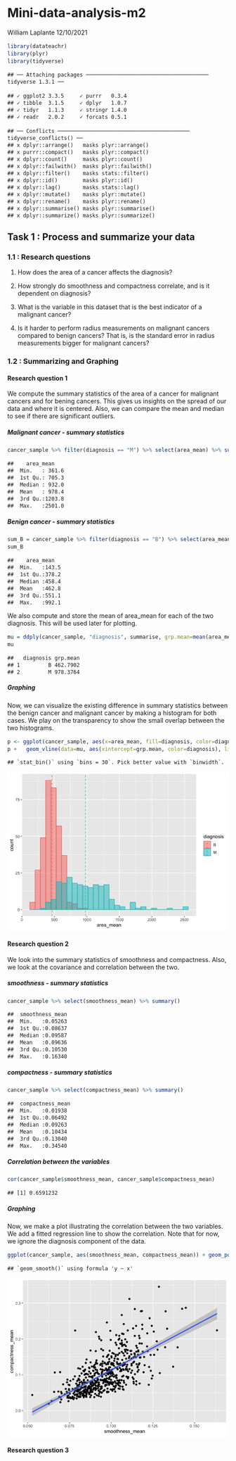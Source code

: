 Mini-data-analysis-m2
================
William Laplante
12/10/2021

``` r
library(datateachr)
library(plyr)
library(tidyverse)
```

    ## ── Attaching packages ─────────────────────────────────────── tidyverse 1.3.1 ──

    ## ✓ ggplot2 3.3.5     ✓ purrr   0.3.4
    ## ✓ tibble  3.1.5     ✓ dplyr   1.0.7
    ## ✓ tidyr   1.1.3     ✓ stringr 1.4.0
    ## ✓ readr   2.0.2     ✓ forcats 0.5.1

    ## ── Conflicts ────────────────────────────────────────── tidyverse_conflicts() ──
    ## x dplyr::arrange()   masks plyr::arrange()
    ## x purrr::compact()   masks plyr::compact()
    ## x dplyr::count()     masks plyr::count()
    ## x dplyr::failwith()  masks plyr::failwith()
    ## x dplyr::filter()    masks stats::filter()
    ## x dplyr::id()        masks plyr::id()
    ## x dplyr::lag()       masks stats::lag()
    ## x dplyr::mutate()    masks plyr::mutate()
    ## x dplyr::rename()    masks plyr::rename()
    ## x dplyr::summarise() masks plyr::summarise()
    ## x dplyr::summarize() masks plyr::summarize()

## Task 1 : Process and summarize your data

### 1.1 : Research questions

1.  How does the area of a cancer affects the diagnosis?

2.  How strongly do smoothness and compactness correlate, and is it
    dependent on diagnosis?

3.  What is the variable in this dataset that is the best indicator of a
    malignant cancer?

4.  Is it harder to perform radius measurements on malignant cancers
    compared to benign cancers? That is, is the standard error in radius
    measurements bigger for malignant cancers?

### 1.2 : Summarizing and Graphing

#### Research question 1

We compute the summary statistics of the area of a cancer for malignant
cancers and for bening cancers. This gives us insights on the spread of
our data and where it is centered. Also, we can compare the mean and
median to see if there are significant outliers.

##### Malignant cancer - summary statistics

``` r
cancer_sample %>% filter(diagnosis == "M") %>% select(area_mean) %>% summary()
```

    ##    area_mean     
    ##  Min.   : 361.6  
    ##  1st Qu.: 705.3  
    ##  Median : 932.0  
    ##  Mean   : 978.4  
    ##  3rd Qu.:1203.8  
    ##  Max.   :2501.0

##### Benign cancer - summary statistics

``` r
sum_B = cancer_sample %>% filter(diagnosis == "B") %>% select(area_mean) %>% summary()
sum_B
```

    ##    area_mean    
    ##  Min.   :143.5  
    ##  1st Qu.:378.2  
    ##  Median :458.4  
    ##  Mean   :462.8  
    ##  3rd Qu.:551.1  
    ##  Max.   :992.1

We also compute and store the mean of area_mean for each of the two
diagnosis. This will be used later for plotting.

``` r
mu = ddply(cancer_sample, "diagnosis", summarise, grp.mean=mean(area_mean))
mu
```

    ##   diagnosis grp.mean
    ## 1         B 462.7902
    ## 2         M 978.3764

##### Graphing

Now, we can visualize the existing difference in summary statistics
between the benign cancer and malignant cancer by making a histogram for
both cases. We play on the transparency to show the small overlap
between the two histograms.

``` r
p <- ggplot(cancer_sample, aes(x=area_mean, fill=diagnosis, color=diagnosis)) + geom_histogram(position="identity", alpha=0.5)
p +   geom_vline(data=mu, aes(xintercept=grp.mean, color=diagnosis), linetype="dashed")
```

    ## `stat_bin()` using `bins = 30`. Pick better value with `binwidth`.

![](Mini-data-analysis-m2_files/figure-gfm/unnamed-chunk-5-1.png)<!-- -->

#### Research question 2

We look into the summary statistics of smoothness and compactness. Also,
we look at the covariance and correlation between the two.

##### smoothness - summary statistics

``` r
cancer_sample %>% select(smoothness_mean) %>% summary()
```

    ##  smoothness_mean  
    ##  Min.   :0.05263  
    ##  1st Qu.:0.08637  
    ##  Median :0.09587  
    ##  Mean   :0.09636  
    ##  3rd Qu.:0.10530  
    ##  Max.   :0.16340

##### compactness - summary statistics

``` r
cancer_sample %>% select(compactness_mean) %>% summary()
```

    ##  compactness_mean 
    ##  Min.   :0.01938  
    ##  1st Qu.:0.06492  
    ##  Median :0.09263  
    ##  Mean   :0.10434  
    ##  3rd Qu.:0.13040  
    ##  Max.   :0.34540

##### Correlation between the variables

``` r
cor(cancer_sample$smoothness_mean, cancer_sample$compactness_mean)
```

    ## [1] 0.6591232

##### Graphing

Now, we make a plot illustrating the correlation between the two
variables. We add a fitted regression line to show the correlation. Note
that for now, we ignore the diagnosis component of the data.

``` r
ggplot(cancer_sample, aes(smoothness_mean, compactness_mean)) + geom_point() + geom_smooth(method=lm)
```

    ## `geom_smooth()` using formula 'y ~ x'

![](Mini-data-analysis-m2_files/figure-gfm/unnamed-chunk-9-1.png)<!-- -->

#### Research question 3
